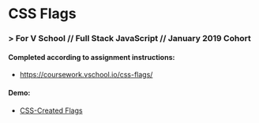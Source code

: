 # CSS Flags
### > For V School // Full Stack JavaScript // January 2019 Cohort

#### Completed according to assignment instructions: 
- https://coursework.vschool.io/css-flags/

#### Demo:
- <a href="http://htmlpreview.github.com/?https://github.com/yummywakame/V-School-Assignments/blob/master/exercises/week-02/08-css-flags/index.html">CSS-Created Flags</a>
